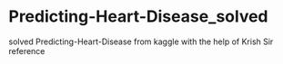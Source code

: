 # Predicting-Heart-Disease_solved
solved Predicting-Heart-Disease from kaggle with the help of Krish Sir reference
